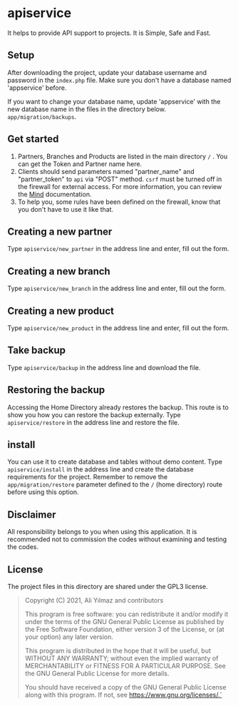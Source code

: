 # apiservice
It helps to provide API support to projects. It is Simple, Safe and Fast.

## Setup
After downloading the project, update your database username and password in the `index.php` file. Make sure you don't have a database named 'appservice' before.

If you want to change your database name, update 'appservice' with the new database name in the files in the directory below.
`app/migration/backups`.

## Get started
1) Partners, Branches and Products are listed in the main directory `/` . You can get the Token and Partner name here.
2) Clients should send parameters named "partner_name" and "partner_token" to `api` via "POST" method. `csrf` must be turned off in the firewall for external access. For more information, you can review the [Mind](https://github.com/aliyilmaz/Mind/) documentation.
3) To help you, some rules have been defined on the firewall, know that you don't have to use it like that.

## Creating a new partner
Type `apiservice/new_partner` in the address line and enter, fill out the form.

## Creating a new branch
Type `apiservice/new_branch` in the address line and enter, fill out the form.

## Creating a new product
Type `apiservice/new_product` in the address line and enter, fill out the form.

## Take backup
Type `apiservice/backup` in the address line and download the file.

## Restoring the backup
Accessing the Home Directory already restores the backup. This route is to show you how you can restore the backup externally.
Type `apiservice/restore` in the address line and restore the file.

## install
You can use it to create database and tables without demo content.
Type `apiservice/install` in the address line and create the database requirements for the project. Remember to remove the `app/migration/restore` parameter defined to the `/` (home directory) route before using this option.


## Disclaimer
All responsibility belongs to you when using this application. It is recommended not to commission the codes without examining and testing the codes.

## License
The project files in this directory are shared under the GPL3 license.

>Copyright (C) 2021, Ali Yılmaz and contributors
>
>This program is free software: you can redistribute it and/or modify it under the terms of the GNU General Public License as published by the Free Software Foundation, either version 3 of the License, or (at your option) any later version.
>
>This program is distributed in the hope that it will be useful, but WITHOUT ANY WARRANTY; without even the implied warranty of MERCHANTABILITY or FITNESS FOR A PARTICULAR PURPOSE. See the GNU General Public License for more details.
>
>You should have received a copy of the GNU General Public License along with this program. If not, see https://www.gnu.org/licenses/.`